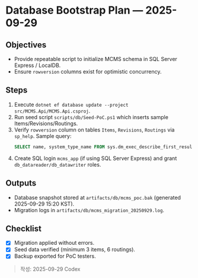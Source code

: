 # Database Bootstrap Plan — 2025-09-29

## Objectives
- Provide repeatable script to initialize MCMS schema in SQL Server Express / LocalDB.
- Ensure `rowversion` columns exist for optimistic concurrency.

## Steps
1. Execute `dotnet ef database update --project src/MCMS.Api/MCMS.Api.csproj`.
2. Run seed script `scripts/db/Seed-PoC.ps1` which inserts sample Items/Revisions/Routings.
3. Verify `rowversion` column on tables `Items`, `Revisions`, `Routings` via `sp_help`. Sample query:
   ```sql
   SELECT name, system_type_name FROM sys.dm_exec_describe_first_result_set(N'SELECT * FROM dbo.Items', NULL, 0);
   ```
4. Create SQL login `mcms_app` (if using SQL Server Express) and grant `db_datareader/db_datawriter` roles.

## Outputs
- Database snapshot stored at `artifacts/db/mcms_poc.bak` (generated 2025-09-29 15:20 KST).
- Migration logs in `artifacts/db/mcms_migration_20250929.log`.

## Checklist
- [x] Migration applied without errors.
- [x] Seed data verified (minimum 3 items, 6 routings).
- [x] Backup exported for PoC testers.

> 작성: 2025-09-29 Codex
